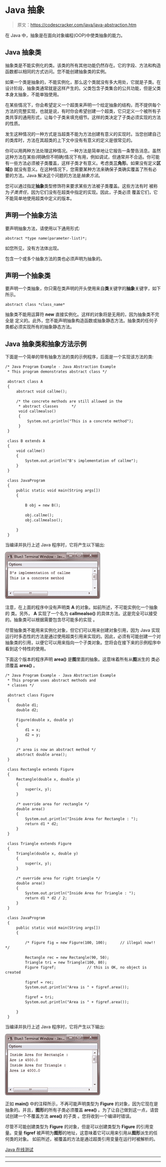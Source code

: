 # Java 抽象

> 原文：<https://codescracker.com/java/java-abstraction.htm>

在 Java 中，抽象是在面向对象编程(OOP)中使类抽象的能力。

## Java 抽象类

抽象类是不能实例化的类。该类的所有其他功能仍然存在。它的字段、方法和构造函数都以相同的方式访问。您不能创建抽象类的实例。

如果一个类是抽象的，不能实例化，那么这个类就没有多大用处，它就是子类。在设计阶段，抽象类通常就是这样产生的。父类包含子类集合的公共功能，但是父类本身太抽象，不能单独使用。

在某些情况下，你会希望定义一个超类来声明一个给定抽象的结构，而不提供每个方法的完整实现，也就是说，有时你会希望创建一个超类，它只定义一个被所有子类共享的通用形式，让每个子类来填充细节。这样的类决定了子类必须实现的方法的性质。

发生这种情况的一种方式是当超类不能为方法创建有意义的实现时。当您创建自己的类库时，方法在其超类的上下文中没有有意义的定义是很常见的。

你可以用两种方法处理这种情况。一种方法是简单地让它报告一条警告消息。虽然这种方法在某些(明确但不明确)情况下有用，例如调试，但通常并不合适。你可能有一些方法必须被子类覆盖，这样子类才有意义。考虑类**三角形**。如果没有定义**区域()** 就没有意义。在这种情况下，您需要某种方法来确保子类确实覆盖了所有必要的方法。Java 解决这个问题的方法是*抽象方法*。

您可以通过指定**抽象**类型修饰符来要求某些方法被子类覆盖。这些方法有时 被称为*子类责任*，因为它们没有在超类中指定的实现。因此，子类必须 覆盖它们，它不能简单地使用超类中定义的版本。

## 声明一个抽象方法

要声明抽象方法，请使用以下通用形式:

```
abstract *type name(parameter-list)*;
```

如您所见，没有方法体出现。

包含一个或多个抽象方法的类也必须声明为抽象的。

## 声明一个抽象类

要声明一个类抽象，你只需在类声明的开头使用来自**类**关键字的**抽象**关键字，如下所示。

```
abstract class *class_name*
```

抽象类不能用运算符 **new** 直接实例化。这样的对象将是无用的，因为抽象类不完全是 定义的。此外，您不能声明抽象构造函数或抽象静态方法。抽象类的任何子类都必须实现所有的抽象静态方法。

## Java 抽象类和抽象方法示例

下面是一个简单的带有抽象方法的类的示例程序，后面是一个实现该方法的类:

```
/* Java Program Example - Java Abstraction Example
 * This program demonstrates abstract class */

 abstract class A
 {
     abstract void callme();

     /* the concrete methods are still allowed in the
      * abstract classes      */
      void callmealso()
      {
          System.out.println("This is a concrete method");
      }
 }

 class B extends A
 {
     void callme()
     {
         System.out.println("B's implementation of callme");
     }
 }

 class JavaProgram
 {
     public static void main(String args[])
     {

         B obj = new B();

         obj.callme();
         obj.callmealso();

     }
 }
```

当编译并执行上述 Java 程序时，它将产生以下输出:

![java abstraction](img/4f440e04ad57ffeb941e9865647d0547.png)

注意，在上面的程序中没有声明类 **A** 的对象。如前所述，不可能实例化一个抽象的 类。另外， **A** 实现了一个名为 **callmealso()** 的具体方法。这是完全可以接受的。抽象类可以根据需要包含尽可能多的实现 。

尽管抽象类不能用来实例化对象，但它们可以用来创建对象引用，因为 Java 实现运行时多态性的方法是通过使用超类引用来实现的。因此，必须有可能创建一个对抽象类的引用，以便它可以用来指向一个子类对象。您将会在接下来的示例程序中看到这个特性的使用。

下面这个版本的程序声明 **area()** 是**图**里面的抽象。这意味着所有从**图**派生的 类必须覆盖 **area()** 。

```
/* Java Program Example - Java Abstraction Example
 * This program uses abstract methods and
 * classes */

 abstract class Figure
 {
     double d1;
     double d2;

     Figure(double x, double y)
     {
         d1 = x;
         d2 = y;
     }

     /* area is now an abstract method */
     abstract double area();
 }

 class Rectangle extends Figure
 {
     Rectangle(double x, double y)
     {
         super(x, y);
     }

     /* override area for rectangle */
     double area()
     {
         System.out.println("Inside Area for Rectangle : ");
         return d1 * d2;
     }
 }

 class Triangle extends Figure
 {
     Triangle(double x, double y)
     {
         super(x, y);
     }

     /* override area for right triangle */
     double area()
     {
         System.out.println("Inside Area for Triangle : ");
         return d1 * d2 / 2;
     }
 }

 class JavaProgram
 {
     public static void main(String args[])
     {

         /* Figure fig = new Figure(100, 100);      // illegal now!! */

         Rectangle rec = new Rectangle(90, 50);
         Triangle tri = new Triangle(100, 80);
         Figure figref;              // this is OK, no object is created

         figref = rec;
         System.out.println("Area is " + figref.area());

         figref = tri;
         System.out.println("Area is " + figref.area());

     }
 }
```

当编译并执行上述 Java 程序时，它将产生以下输出:

![java abstract class methods](img/59d1d202c0e01f4c83e997bace16848f.png)

正如 **main()** 中的注释所示，不再可能声明类型为 **Figure** 的对象，因为它现在是 抽象的。并且，**图形**的所有子类必须覆盖 **area()** 。为了让自己做到这一点，请尝试创建一个不覆盖方法 **area()** 的子类 。您将收到一个编译时错误。

尽管不可能创建类型为 **Figure** 的对象，但是可以创建类型为 **Figure** 的引用变量。变量 **figref** 被声明为**图形**的地址，这意味着它可以用来引用从**图形**派生的任何类的对象。 如前所述，被覆盖的方法是通过超类引用变量在运行时被解析的。

[Java 在线测试](/exam/showtest.php?subid=1)

* * *

* * *